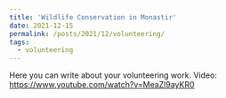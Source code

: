 ```yaml
---
title: 'Wildlife Conservation in Monastir'
date: 2021-12-15
permalink: /posts/2021/12/volunteering/
tags:
  - volunteering
---
```


Here you can write about your volunteering work.
Video: https://www.youtube.com/watch?v=MeaZl9ayKR0
